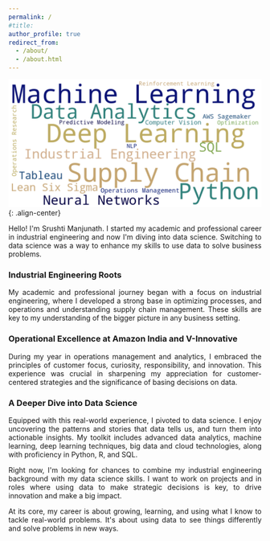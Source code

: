 ```yaml
---
permalink: /
#title: 
author_profile: true
redirect_from: 
  - /about/
  - /about.html
---
```

![cover](/images/new-cp.png){: .align-center}

<p align="justify">
Hello! I'm Srushti Manjunath. I started my academic and professional career in industrial engineering and now I'm diving into data science. Switching to data science was a way to enhance my skills to use data to solve business problems.
</p>

### Industrial Engineering Roots
<p align="justify">
My academic and professional journey began with a focus on industrial engineering, where I developed a strong base in optimizing processes, and operations and understanding supply chain management. These skills are key to my understanding of the bigger picture in any business setting.
</p>

### Operational Excellence at Amazon India and V-Innovative
<p align="justify">
During my year in operations management and analytics, I embraced the principles of customer focus, curiosity, responsibility, and innovation. 
This experience was crucial in sharpening my appreciation for customer-centered strategies and the significance of basing decisions on data.
</p>

### A Deeper Dive into Data Science
<p align="justify">
Equipped with this real-world experience, I pivoted to data science. I enjoy uncovering the patterns and stories that data tells us, and turn them into actionable insights. My toolkit includes advanced data analytics, machine learning, deep learning techniques, big data and cloud technologies, along with proficiency in Python, R, and SQL.
</p>

<p align="justify">
Right now, I'm looking for chances to combine my industrial engineering background with my data science skills. I want to work on projects and in roles where using data to make strategic decisions is key, to drive innovation and make a big impact.
</p>

<p align="justify">
At its core, my career is about growing, learning, and using what I know to tackle real-world problems. It's about using data to see things differently and solve problems in new ways.
</p>
